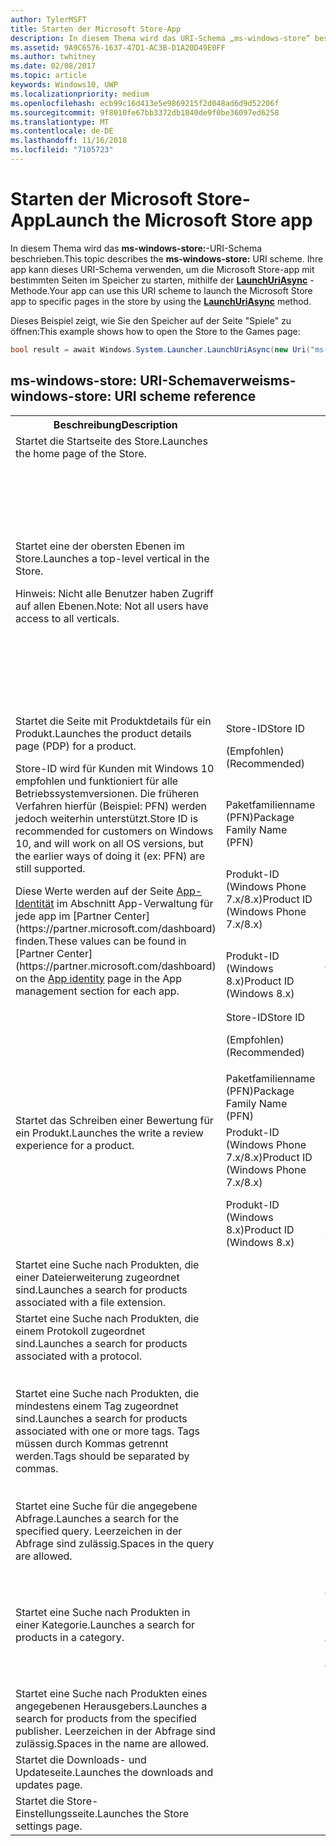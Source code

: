 ```yaml
---
author: TylerMSFT
title: Starten der Microsoft Store-App
description: In diesem Thema wird das URI-Schema „ms-windows-store“ beschrieben. Ihre app kann dieses URI-Schema verwenden, um die Microsoft Store-app mit bestimmten Seiten im Speicher zu starten.
ms.assetid: 9A9C6576-1637-47D1-AC3B-D1A20D49E0FF
ms.author: twhitney
ms.date: 02/08/2017
ms.topic: article
keywords: Windows10, UWP
ms.localizationpriority: medium
ms.openlocfilehash: ecb99c16d413e5e9869215f2d048ad6d9d52206f
ms.sourcegitcommit: 9f8010fe67bb3372db1840de9f0be36097ed6258
ms.translationtype: MT
ms.contentlocale: de-DE
ms.lasthandoff: 11/16/2018
ms.locfileid: "7105723"
---
```

# <a name="launch-the-microsoft-store-app"></a><span data-ttu-id="4b51d-105">Starten der Microsoft Store-App</span><span class="sxs-lookup"><span data-stu-id="4b51d-105">Launch the Microsoft Store app</span></span>



<span data-ttu-id="4b51d-106">In diesem Thema wird das **ms-windows-store:**-URI-Schema beschrieben.</span><span class="sxs-lookup"><span data-stu-id="4b51d-106">This topic describes the **ms-windows-store:** URI scheme.</span></span> <span data-ttu-id="4b51d-107">Ihre app kann dieses URI-Schema verwenden, um die Microsoft Store-app mit bestimmten Seiten im Speicher zu starten, mithilfe der [**LaunchUriAsync**](https://msdn.microsoft.com/library/windows/apps/hh701476) -Methode.</span><span class="sxs-lookup"><span data-stu-id="4b51d-107">Your app can use this URI scheme to launch the Microsoft Store app to specific pages in the store by using the [**LaunchUriAsync**](https://msdn.microsoft.com/library/windows/apps/hh701476) method.</span></span>

<span data-ttu-id="4b51d-108">Dieses Beispiel zeigt, wie Sie den Speicher auf der Seite "Spiele" zu öffnen:</span><span class="sxs-lookup"><span data-stu-id="4b51d-108">This example shows how to open the Store to the Games page:</span></span>

```cs
bool result = await Windows.System.Launcher.LaunchUriAsync(new Uri("ms-windows-store://navigatetopage/?Id=Games"));
```

## <a name="ms-windows-store-uri-scheme-reference"></a><span data-ttu-id="4b51d-109">ms-windows-store: URI-Schemaverweis</span><span class="sxs-lookup"><span data-stu-id="4b51d-109">ms-windows-store: URI scheme reference</span></span>

<table>
<tr><th><span data-ttu-id="4b51d-110">Beschreibung</span><span class="sxs-lookup"><span data-stu-id="4b51d-110">Description</span></span></th><th></th><th><span data-ttu-id="4b51d-111">URI-Schema</span><span class="sxs-lookup"><span data-stu-id="4b51d-111">URI scheme</span></span></th></tr>
<tr><td><span data-ttu-id="4b51d-112">Startet die Startseite des Store.</span><span class="sxs-lookup"><span data-stu-id="4b51d-112">Launches the home page of the Store.</span></span></td><td /><td><span data-ttu-id="4b51d-113">ms-windows-store://home</span><span class="sxs-lookup"><span data-stu-id="4b51d-113">ms-windows-store://home</span></span></td></tr>
<tr><td><span data-ttu-id="4b51d-114">Startet eine der obersten Ebenen im Store.</span><span class="sxs-lookup"><span data-stu-id="4b51d-114">Launches a top-level vertical in the Store.</span></span><p><span data-ttu-id="4b51d-115">Hinweis: Nicht alle Benutzer haben Zugriff auf allen Ebenen.</span><span class="sxs-lookup"><span data-stu-id="4b51d-115">Note: Not all users have access to all verticals.</span></span></p>
</td><td /><td>
<p><span data-ttu-id="4b51d-116">ms-windows-store://navigatetopage/?Id=Apps</span><span class="sxs-lookup"><span data-stu-id="4b51d-116">ms-windows-store://navigatetopage/?Id=Apps</span></span> </p>
<p><span data-ttu-id="4b51d-117">ms-windows-store://navigatetopage/?Id=Games</span><span class="sxs-lookup"><span data-stu-id="4b51d-117">ms-windows-store://navigatetopage/?Id=Games</span></span></p>
<p><span data-ttu-id="4b51d-118">ms-windows-store://navigatetopage/?Id=Music</span><span class="sxs-lookup"><span data-stu-id="4b51d-118">ms-windows-store://navigatetopage/?Id=Music</span></span></p>
<p><span data-ttu-id="4b51d-119">ms-windows-store://navigatetopage/?Id=Video</span><span class="sxs-lookup"><span data-stu-id="4b51d-119">ms-windows-store://navigatetopage/?Id=Video</span></span></p>
<p><span data-ttu-id="4b51d-120">ms-windows-store://navigatetopage/?Id=LOB</span><span class="sxs-lookup"><span data-stu-id="4b51d-120">ms-windows-store://navigatetopage/?Id=LOB</span></span></p>
</td>
</tr>
<tr>
<td rowspan="4"><span data-ttu-id="4b51d-121">Startet die Seite mit Produktdetails für ein Produkt.</span><span class="sxs-lookup"><span data-stu-id="4b51d-121">Launches the product details page (PDP) for a product.</span></span> <p><span data-ttu-id="4b51d-122">Store-ID wird für Kunden mit Windows 10 empfohlen und funktioniert für alle Betriebssystemversionen. Die früheren Verfahren hierfür (Beispiel: PFN) werden jedoch weiterhin unterstützt.</span><span class="sxs-lookup"><span data-stu-id="4b51d-122">Store ID is recommended for customers on Windows 10, and will work on all OS versions, but the earlier ways of doing it (ex: PFN) are still supported.</span></span></p>
<p><span data-ttu-id="4b51d-123">Diese Werte werden auf der Seite <a href="https://msdn.microsoft.com/library/windows/apps/mt148561.aspx">App-Identität</a> im Abschnitt App-Verwaltung für jede app im [Partner Center](https://partner.microsoft.com/dashboard) finden.</span><span class="sxs-lookup"><span data-stu-id="4b51d-123">These values can be found in [Partner Center](https://partner.microsoft.com/dashboard) on the <a href="https://msdn.microsoft.com/library/windows/apps/mt148561.aspx">App identity</a> page in the App management section for each app.</span></span></p>
</td>
<td>
<span data-ttu-id="4b51d-124">Store-ID</span><span class="sxs-lookup"><span data-stu-id="4b51d-124">Store ID</span></span> <p><span data-ttu-id="4b51d-125">(Empfohlen)</span><span class="sxs-lookup"><span data-stu-id="4b51d-125">(Recommended)</span></span></p>
</td>
<td>
<p><span data-ttu-id="4b51d-126">ms-windows-store://pdp/?ProductId=9WZDNCRFHVJL</span><span class="sxs-lookup"><span data-stu-id="4b51d-126">ms-windows-store://pdp/?ProductId=9WZDNCRFHVJL</span></span></p>
</td>
</tr>
<tr>
<td><span data-ttu-id="4b51d-127">Paketfamilienname (PFN)</span><span class="sxs-lookup"><span data-stu-id="4b51d-127">Package Family Name (PFN)</span></span></td>
<td><span data-ttu-id="4b51d-128">ms-windows-store://pdp/?PFN= Microsoft.Office.OneNote_8wekyb3d8bbwe</span><span class="sxs-lookup"><span data-stu-id="4b51d-128">ms-windows-store://pdp/?PFN= Microsoft.Office.OneNote_8wekyb3d8bbwe</span></span>
</td>
</tr>
<tr>
<td><span data-ttu-id="4b51d-129">Produkt-ID (Windows Phone 7.x/8.x)</span><span class="sxs-lookup"><span data-stu-id="4b51d-129">Product ID (Windows Phone 7.x/8.x)</span></span></td>
<td><span data-ttu-id="4b51d-130">ms-windows-store://pdp/?PhoneAppId=ca05b3ab-f157-450c-8c49-a1f127f5e71d</span><span class="sxs-lookup"><span data-stu-id="4b51d-130">ms-windows-store://pdp/?PhoneAppId=ca05b3ab-f157-450c-8c49-a1f127f5e71d</span></span> </td>
</tr>
<tr>
<td><span data-ttu-id="4b51d-131">Produkt-ID (Windows 8.x)</span><span class="sxs-lookup"><span data-stu-id="4b51d-131">Product ID (Windows 8.x)</span></span></td>
<td><span data-ttu-id="4b51d-132">ms-windows-store://pdp/?AppId=f022389f-f3a6-417e-ad23-704fbdf57117</span><span class="sxs-lookup"><span data-stu-id="4b51d-132">ms-windows-store://pdp/?AppId=f022389f-f3a6-417e-ad23-704fbdf57117</span></span>
</td>
</tr>
<tr>
<td rowspan="4"><span data-ttu-id="4b51d-133">Startet das Schreiben einer Bewertung für ein Produkt.</span><span class="sxs-lookup"><span data-stu-id="4b51d-133">Launches the write a review experience for a product.</span></span></td>
<td><span data-ttu-id="4b51d-134">Store-ID</span><span class="sxs-lookup"><span data-stu-id="4b51d-134">Store ID</span></span> <p><span data-ttu-id="4b51d-135">(Empfohlen)</span><span class="sxs-lookup"><span data-stu-id="4b51d-135">(Recommended)</span></span></p></td>
<td><span data-ttu-id="4b51d-136">ms-windows-store://review/?ProductId=9WZDNCRFHVJL</span><span class="sxs-lookup"><span data-stu-id="4b51d-136">ms-windows-store://review/?ProductId=9WZDNCRFHVJL</span></span> </td>
</tr>
<tr>
<td><span data-ttu-id="4b51d-137">Paketfamilienname (PFN)</span><span class="sxs-lookup"><span data-stu-id="4b51d-137">Package Family Name (PFN)</span></span></td>
<td><span data-ttu-id="4b51d-138">ms-windows-store://review/?PFN= Microsoft.Office.OneNote_8wekyb3d8bbwe</span><span class="sxs-lookup"><span data-stu-id="4b51d-138">ms-windows-store://review/?PFN= Microsoft.Office.OneNote_8wekyb3d8bbwe</span></span>
</td>
</tr>
<tr>
<td><span data-ttu-id="4b51d-139">Produkt-ID (Windows Phone 7.x/8.x)</span><span class="sxs-lookup"><span data-stu-id="4b51d-139">Product ID (Windows Phone 7.x/8.x)</span></span></td>
<td><span data-ttu-id="4b51d-140">ms-windows-store://reviewapp/?AppId=ca05b3ab-f157-450c-8c49-a1f127f5e71d</span><span class="sxs-lookup"><span data-stu-id="4b51d-140">ms-windows-store://reviewapp/?AppId=ca05b3ab-f157-450c-8c49-a1f127f5e71d</span></span> </td>
</tr>
<tr>
<td><span data-ttu-id="4b51d-141">Produkt-ID (Windows 8.x)</span><span class="sxs-lookup"><span data-stu-id="4b51d-141">Product ID (Windows 8.x)</span></span></td>
<td><span data-ttu-id="4b51d-142">ms-windows-store://review/?AppId=f022389f-f3a6-417e-ad23-704fbdf57117</span><span class="sxs-lookup"><span data-stu-id="4b51d-142">ms-windows-store://review/?AppId=f022389f-f3a6-417e-ad23-704fbdf57117</span></span> </td>
</tr>
<tr>
<td><span data-ttu-id="4b51d-143">Startet eine Suche nach Produkten, die einer Dateierweiterung zugeordnet sind.</span><span class="sxs-lookup"><span data-stu-id="4b51d-143">Launches a search for products associated with a file extension.</span></span> </td>
<td />
<td><span data-ttu-id="4b51d-144">ms-windows-store://assoc/?FileExt=pdf</span><span class="sxs-lookup"><span data-stu-id="4b51d-144">ms-windows-store://assoc/?FileExt=pdf</span></span>
</td>
</tr>
<tr>
<td><span data-ttu-id="4b51d-145">Startet eine Suche nach Produkten, die einem Protokoll zugeordnet sind.</span><span class="sxs-lookup"><span data-stu-id="4b51d-145">Launches a search for products associated with a protocol.</span></span></td>
<td />
<td><span data-ttu-id="4b51d-146">ms-windows-store://assoc/?Protocol=ms-word</span><span class="sxs-lookup"><span data-stu-id="4b51d-146">ms-windows-store://assoc/?Protocol=ms-word</span></span> </td>
</tr>
<tr>
<td><span data-ttu-id="4b51d-147">Startet eine Suche nach Produkten, die mindestens einem Tag zugeordnet sind.</span><span class="sxs-lookup"><span data-stu-id="4b51d-147">Launches a search for products associated with one or more tags.</span></span> <span data-ttu-id="4b51d-148">Tags müssen durch Kommas getrennt werden.</span><span class="sxs-lookup"><span data-stu-id="4b51d-148">Tags should be separated by commas.</span></span>
</td>
<td />
<td>
<p><span data-ttu-id="4b51d-149">ms-windows-store://assoc/?Tags=Photos_Rich_Media_Edit</span><span class="sxs-lookup"><span data-stu-id="4b51d-149">ms-windows-store://assoc/?Tags=Photos_Rich_Media_Edit</span></span> </p>
<p><span data-ttu-id="4b51d-150">ms-windows-store://assoc/?Tags=Photos_Rich_Media_Edit, Camera_Capture_App</span><span class="sxs-lookup"><span data-stu-id="4b51d-150">ms-windows-store://assoc/?Tags=Photos_Rich_Media_Edit, Camera_Capture_App</span></span></p>
</td>
</tr>
<tr>
<td>
<span data-ttu-id="4b51d-151">Startet eine Suche für die angegebene Abfrage.</span><span class="sxs-lookup"><span data-stu-id="4b51d-151">Launches a search for the specified query.</span></span> <span data-ttu-id="4b51d-152">Leerzeichen in der Abfrage sind zulässig.</span><span class="sxs-lookup"><span data-stu-id="4b51d-152">Spaces in the query are allowed.</span></span>
</td>
<td />
<td><span data-ttu-id="4b51d-153">ms-windows-store://search/?query=OneNote</span><span class="sxs-lookup"><span data-stu-id="4b51d-153">ms-windows-store://search/?query=OneNote</span></span> </td>
</tr>
<tr>
<td><span data-ttu-id="4b51d-154">Startet eine Suche nach Produkten in einer Kategorie.</span><span class="sxs-lookup"><span data-stu-id="4b51d-154">Launches a search for products in a category.</span></span></td>
<td />
<td>
<p><span data-ttu-id="4b51d-155">ms-windows-store://browse/?type=Apps&amp;cat=Productivity</span><span class="sxs-lookup"><span data-stu-id="4b51d-155">ms-windows-store://browse/?type=Apps&amp;cat=Productivity</span></span></p>
<p><span data-ttu-id="4b51d-156">ms-windows-store://browse/?type=Apps&amp;cat=Health+%26+fitness</span><span class="sxs-lookup"><span data-stu-id="4b51d-156">ms-windows-store://browse/?type=Apps&amp;cat=Health+%26+fitness</span></span> </p>
</td>
</tr>
<tr>
<td><span data-ttu-id="4b51d-157">Startet eine Suche nach Produkten eines angegebenen Herausgebers.</span><span class="sxs-lookup"><span data-stu-id="4b51d-157">Launches a search for products from the specified publisher.</span></span> <span data-ttu-id="4b51d-158">Leerzeichen in der Abfrage sind zulässig.</span><span class="sxs-lookup"><span data-stu-id="4b51d-158">Spaces in the name are allowed.</span></span>
</td>
<td />
<td><span data-ttu-id="4b51d-159">ms-windows-store://publisher/?name=Microsoft Corporation</span><span class="sxs-lookup"><span data-stu-id="4b51d-159">ms-windows-store://publisher/?name=Microsoft Corporation</span></span>
</td>
</tr>
<tr><td><span data-ttu-id="4b51d-160">Startet die Downloads- und Updateseite.</span><span class="sxs-lookup"><span data-stu-id="4b51d-160">Launches the downloads and updates page.</span></span></td>
<td />
<td><span data-ttu-id="4b51d-161">ms-windows-store://downloadsandupdates</span><span class="sxs-lookup"><span data-stu-id="4b51d-161">ms-windows-store://downloadsandupdates</span></span> </td>
</tr>
<tr>
<td><span data-ttu-id="4b51d-162">Startet die Store-Einstellungsseite.</span><span class="sxs-lookup"><span data-stu-id="4b51d-162">Launches the Store settings page.</span></span></td>
<td />
<td><span data-ttu-id="4b51d-163">ms-windows-store://settings</span><span class="sxs-lookup"><span data-stu-id="4b51d-163">ms-windows-store://settings</span></span> </td>
</tr>
</table>

 

 
